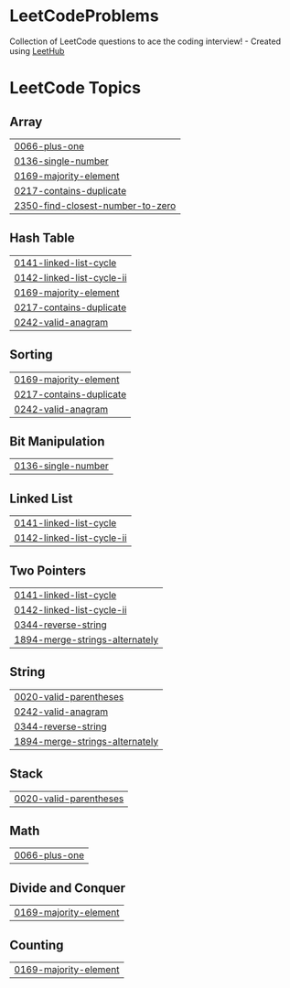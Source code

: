 # LeetCodeProblems
Collection of LeetCode questions to ace the coding interview! - Created using [LeetHub](https://github.com/QasimWani/LeetHub)

<!---LeetCode Topics Start-->
# LeetCode Topics
## Array
|  |
| ------- |
| [0066-plus-one](https://github.com/shubhankar1477/LeetCodeProblems/tree/master/0066-plus-one) |
| [0136-single-number](https://github.com/shubhankar1477/LeetCodeProblems/tree/master/0136-single-number) |
| [0169-majority-element](https://github.com/shubhankar1477/LeetCodeProblems/tree/master/0169-majority-element) |
| [0217-contains-duplicate](https://github.com/shubhankar1477/LeetCodeProblems/tree/master/0217-contains-duplicate) |
| [2350-find-closest-number-to-zero](https://github.com/shubhankar1477/LeetCodeProblems/tree/master/2350-find-closest-number-to-zero) |
## Hash Table
|  |
| ------- |
| [0141-linked-list-cycle](https://github.com/shubhankar1477/LeetCodeProblems/tree/master/0141-linked-list-cycle) |
| [0142-linked-list-cycle-ii](https://github.com/shubhankar1477/LeetCodeProblems/tree/master/0142-linked-list-cycle-ii) |
| [0169-majority-element](https://github.com/shubhankar1477/LeetCodeProblems/tree/master/0169-majority-element) |
| [0217-contains-duplicate](https://github.com/shubhankar1477/LeetCodeProblems/tree/master/0217-contains-duplicate) |
| [0242-valid-anagram](https://github.com/shubhankar1477/LeetCodeProblems/tree/master/0242-valid-anagram) |
## Sorting
|  |
| ------- |
| [0169-majority-element](https://github.com/shubhankar1477/LeetCodeProblems/tree/master/0169-majority-element) |
| [0217-contains-duplicate](https://github.com/shubhankar1477/LeetCodeProblems/tree/master/0217-contains-duplicate) |
| [0242-valid-anagram](https://github.com/shubhankar1477/LeetCodeProblems/tree/master/0242-valid-anagram) |
## Bit Manipulation
|  |
| ------- |
| [0136-single-number](https://github.com/shubhankar1477/LeetCodeProblems/tree/master/0136-single-number) |
## Linked List
|  |
| ------- |
| [0141-linked-list-cycle](https://github.com/shubhankar1477/LeetCodeProblems/tree/master/0141-linked-list-cycle) |
| [0142-linked-list-cycle-ii](https://github.com/shubhankar1477/LeetCodeProblems/tree/master/0142-linked-list-cycle-ii) |
## Two Pointers
|  |
| ------- |
| [0141-linked-list-cycle](https://github.com/shubhankar1477/LeetCodeProblems/tree/master/0141-linked-list-cycle) |
| [0142-linked-list-cycle-ii](https://github.com/shubhankar1477/LeetCodeProblems/tree/master/0142-linked-list-cycle-ii) |
| [0344-reverse-string](https://github.com/shubhankar1477/LeetCodeProblems/tree/master/0344-reverse-string) |
| [1894-merge-strings-alternately](https://github.com/shubhankar1477/LeetCodeProblems/tree/master/1894-merge-strings-alternately) |
## String
|  |
| ------- |
| [0020-valid-parentheses](https://github.com/shubhankar1477/LeetCodeProblems/tree/master/0020-valid-parentheses) |
| [0242-valid-anagram](https://github.com/shubhankar1477/LeetCodeProblems/tree/master/0242-valid-anagram) |
| [0344-reverse-string](https://github.com/shubhankar1477/LeetCodeProblems/tree/master/0344-reverse-string) |
| [1894-merge-strings-alternately](https://github.com/shubhankar1477/LeetCodeProblems/tree/master/1894-merge-strings-alternately) |
## Stack
|  |
| ------- |
| [0020-valid-parentheses](https://github.com/shubhankar1477/LeetCodeProblems/tree/master/0020-valid-parentheses) |
## Math
|  |
| ------- |
| [0066-plus-one](https://github.com/shubhankar1477/LeetCodeProblems/tree/master/0066-plus-one) |
## Divide and Conquer
|  |
| ------- |
| [0169-majority-element](https://github.com/shubhankar1477/LeetCodeProblems/tree/master/0169-majority-element) |
## Counting
|  |
| ------- |
| [0169-majority-element](https://github.com/shubhankar1477/LeetCodeProblems/tree/master/0169-majority-element) |
<!---LeetCode Topics End-->